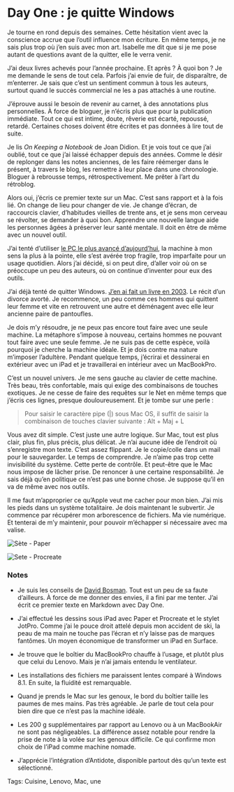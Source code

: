 # Day One : je quitte Windows

Je tourne en rond depuis des semaines. Cette hésitation vient avec la conscience accrue que l’outil influence mon écriture. En même temps, je ne sais plus trop où j’en suis avec mon art. Isabelle me dit que si je me pose autant de questions avant de la quitter, elle le verra venir.

J’ai deux livres achevés pour l’année prochaine. Et après ? À quoi bon ? Je me demande le sens de tout cela. Parfois j’ai envie de fuir, de disparaître, de m’enterrer. Je sais que c’est un sentiment commun à tous les auteurs, surtout quand le succès commercial ne les a pas attachés à une routine.

J’éprouve aussi le besoin de revenir au carnet, à des annotations plus personnelles. À force de bloguer, je n’écris plus que pour la publication immédiate. Tout ce qui est intime, doute, rêverie est écarté, repoussé, retardé. Certaines choses doivent être écrites et pas données à lire tout de suite.

Je lis *On Keeping a Notebook* de Joan Didion. Et je vois tout ce que j’ai oublié, tout ce que j’ai laissé échapper depuis des années. Comme le désir de replonger dans les notes anciennes, de les faire réémerger dans le présent, à travers le blog, les remettre à leur place dans une chronologie. Bloguer à rebrousse temps, rétrospectivement. Me prêter à l’art du rétroblog.

Alors oui, j’écris ce premier texte sur un Mac. C’est sans rapport et à la fois lié. On change de lieu pour changer de vie. Je change d’écran, de raccourcis clavier, d’habitudes vieilles de trente ans, et je sens mon cerveau se révolter, se demander à quoi bon. Apprendre une nouvelle langue aide les personnes âgées à préserver leur santé mentale. Il doit en être de même avec un nouvel outil.

J’ai tenté d’utiliser [le PC le plus avancé d’aujourd’hui](http://blog.tcrouzet.com/tag/lenovo/), la machine à mon sens la plus à la pointe, elle s’est avérée trop fragile, trop imparfaite pour un usage quotidien. Alors j’ai décidé, si on peut dire, d’aller voir où on se préoccupe un peu des auteurs, où on continue d’inventer pour eux des outils.

J’ai déjà tenté de quitter Windows. [J’en ai fait un livre en 2003](http://blog.tcrouzet.com/2010/11/08/richard-stallman/). Le récit d’un divorce avorté. Je recommence, un peu comme ces hommes qui quittent leur femme et vite en retrouvent une autre et déménagent avec elle leur ancienne paire de pantoufles.

Je dois m’y résoudre, je ne peux pas encore tout faire avec une seule machine. La métaphore s’impose à nouveau, certains hommes ne pouvant tout faire avec une seule femme. Je ne suis pas de cette espèce, voilà pourquoi je cherche la machine idéale. Et je dois contre ma nature m’imposer l’adultère. Pendant quelque temps, j’écrirai et dessinerai en extérieur avec un iPad et je travaillerai en intérieur avec un MacBookPro.

C’est un nouvel univers. Je me sens gauche au clavier de cette machine. Très beau, très confortable, mais qui exige des combinaisons de touches exotiques. Je ne cesse de faire des requêtes sur le Net en même temps que j’écris ces lignes, presque douloureusement. Et je tombe sur une perle :

> Pour saisir le caractère pipe (|) sous Mac OS, il suffit de saisir la combinaison de touches clavier suivante : Alt + Maj + L

Vous avez dit simple. C’est juste une autre logique. Sur Mac, tout est plus clair, plus fin, plus précis, plus délicat. Je n’ai aucune idée de l’endroit où s’enregistre mon texte. C’est assez flippant. Je le copie/colle dans un mail pour le sauvegarder. Le temps de comprendre. Je n’aime pas trop cette invisibilité du système. Cette perte de contrôle. Et peut-être que le Mac nous impose de lâcher prise. De renoncer à une certaine responsabilité. Je sais déjà qu’en politique ce n’est pas une bonne chose. Je suppose qu’il en va de même avec nos outils.

Il me faut m’approprier ce qu’Apple veut me cacher pour mon bien. J’ai mis les pieds dans un système totalitaire. Je dois maintenant le subvertir. Je commence par récupérer mon arborescence de fichiers. Ma vie numérique. Et tenterai de m’y maintenir, pour pouvoir m’échapper si nécessaire avec ma valise.

![Sète - Paper](http://blog.tcrouzet.comhttps://tcrouzet.com/images_tc/2013/12/image.jpg)

![Sete - Procreate](http://blog.tcrouzet.comhttps://tcrouzet.com/images_tc/2013/12/procreate_sete.png)

### Notes

- Je suis les conseils de [David Bosman](http://davidbosman.fr/blog/). Tout est un peu de sa faute d’ailleurs. À force de me donner des envies, il a fini par me tenter. J’ai écrit ce premier texte en Markdown avec Day One.

- J’ai effectué les dessins sous iPad avec Paper et Procreate et le stylet JotPro. Comme j’ai le pouce droit attelé depuis mon accident de ski, la peau de ma main ne touche pas l’écran et n’y laisse pas de marques fantômes. Un moyen économique de transformer un iPad en Surface.

- Je trouve que le boîtier du MacBookPro chauffe à l’usage, et plutôt plus que celui du Lenovo. Mais je n’ai jamais entendu le ventilateur.

- Les installations des fichiers me paraissent lentes comparé à Windows 8.1. En suite, la fluidité est remarquable.

- Quand je prends le Mac sur les genoux, le bord du boîtier taille les paumes de mes mains. Pas très agréable. Je parle de tout cela pour bien dire que ce n’est pas la machine idéale.

- Les 200 g supplémentaires par rapport au Lenovo ou à un MacBookAir ne sont pas négligeables. La différence assez notable pour rendre la prise de note à la volée sur les genoux difficile. Ce qui confirme mon choix de l’iPad comme machine nomade.

- J’apprécie l’intégration d’Antidote, disponible partout dès qu’un texte est sélectionné.

Tags: Cuisine, Lenovo, Mac, une